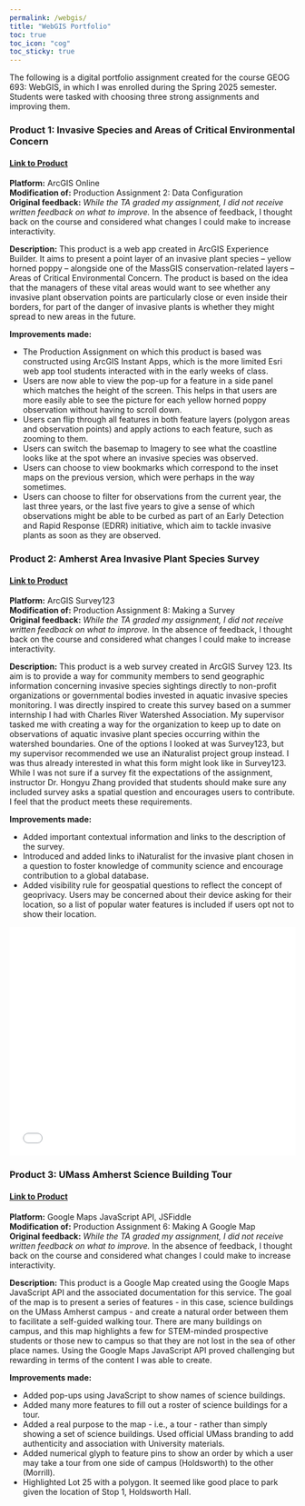 ```yaml
---
permalink: /webgis/
title: "WebGIS Portfolio"
toc: true
toc_icon: "cog"
toc_sticky: true
---
```

<style>
h3 {
  margin-bottom: 0;
}
</style>

The following is a digital portfolio assignment created for the course GEOG 693: WebGIS, in which I was enrolled during the Spring 2025 semester. Students were tasked with choosing three strong assignments and improving them.

### Product 1: Invasive Species and Areas of Critical Environmental Concern
#### [Link to Product](https://experience.arcgis.com/experience/fdbb13b1c65d4b088b4496130dabb7ba)  


<b>Platform:</b> ArcGIS Online  
<b>Modification of:</b> Production Assignment 2: Data Configuration   
<b>Original feedback:</b> *While the TA graded my assignment, I did not receive written feedback on what to improve.* In the absence of feedback, I thought back on the course and considered what changes I could make to increase interactivity.

<b>Description:</b> This product is a web app created in ArcGIS Experience Builder. It aims to present a point layer of an invasive plant species – yellow horned poppy – alongside one of the MassGIS conservation-related layers – Areas of Critical Environmental Concern. The product is based on the idea that the managers of these vital areas would want to see whether any invasive plant observation points are particularly close or even inside their borders, for part of the danger of invasive plants is whether they might spread to new areas in the future.

<b>Improvements made:</b>  
* The Production Assignment on which this product is based was constructed using ArcGIS Instant Apps, which is the more limited Esri web app tool students interacted with in the early weeks of class.
* Users are now able to view the pop-up for a feature in a side panel which matches the height of the screen. This helps in that users are more easily able to see the picture for each yellow horned poppy observation without having to scroll down.
* Users can flip through all features in both feature layers (polygon areas and observation points) and apply actions to each feature, such as zooming to them.
* Users can switch the basemap to Imagery to see what the coastline looks like at the spot where an invasive species was observed.
* Users can choose to view bookmarks which correspond to the inset maps on the previous version, which were perhaps in the way sometimes.
* Users can choose to filter for observations from the current year, the last three years, or the last five years to give a sense of which observations might be able to be curbed as part of an Early Detection and Rapid Response (EDRR) initiative, which aim to tackle invasive plants as soon as they are observed.


### Product 2: Amherst Area Invasive Plant Species Survey
#### [Link to Product](https://survey123.arcgis.com/share/98c527fcc73f4774918355814c75790b)   


<b>Platform:</b> ArcGIS Survey123   
<b>Modification of:</b> Production Assignment 8: Making a Survey    
<b>Original feedback:</b> *While the TA graded my assignment, I did not receive written feedback on what to improve.* In the absence of feedback, I thought back on the course and considered what changes I could make to increase interactivity.

<b>Description:</b> This product is a web survey created in ArcGIS Survey 123. Its aim is to provide a way for community members to send geographic information concerning invasive species sightings directly to non-profit organizations or governmental bodies invested in aquatic invasive species monitoring. I was directly inspired to create this survey based on a summer internship I had with Charles River Watershed Association. My supervisor tasked me with creating a way for the organization to keep up to date on observations of aquatic invasive plant species occurring within the watershed boundaries. One of the options I looked at was Survey123, but my supervisor recommended we use an iNaturalist project group instead. I was thus already interested in what this form might look like in Survey123. While I was not sure if a survey fit the expectations of the assignment, instructor Dr. Hongyu Zhang provided that students should make sure any included survey asks a spatial question and encourages users to contribute. I feel that the product meets these requirements. 

<b>Improvements made:</b>  
* Added important contextual information and links to the description of the survey.
* Introduced and added links to iNaturalist for the invasive plant chosen in a question to foster knowledge of community science and encourage contribution to a global database.
* Added visibility rule for geospatial questions to reflect the concept of geoprivacy. Users may be concerned about their device asking for their location, so a list of popular water features is included if users opt not to show their location.

<style>.embed-container {position: relative; height: 0; padding-bottom:80%; max-width: 100%;} .embed-container iframe, .embed-container object, .embed-container iframe{position: absolute; top: 0; left: 0; width: 100%; height: 100%;} small{position: absolute; z-index: 40; bottom: 0; margin-bottom: -15px;}</style><div class="embed-container"><iframe name="survey123webform" width="500" height="400" frameborder="0" marginheight="0" marginwidth="0" title="Amherst Area Aquatic Invasive Plant Monitoring" src="//survey123.arcgis.com/share/98c527fcc73f4774918355814c75790b" allow="geolocation https://survey123.arcgis.com; camera https://survey123.arcgis.com"></iframe></div><script>var survey123webform = document.getElementsByName('survey123webform')[0];window.addEventListener("message",e=>{if(e.data){var t=JSON.parse(e.data);["survey123:webform:formLoaded","survey123:onFormLoaded"].includes(t.event)&&t.contentHeight&&(survey123webform.parentNode.style.height=t.contentHeight+"px")&&(survey123webform.parentNode.style["padding-bottom"]="unset")}});</script>

### Product 3: UMass Amherst Science Building Tour
#### [Link to Product](https://jsfiddle.net/aatallah/sk6q9rcx/150/)   


<b>Platform:</b> Google Maps JavaScript API, JSFiddle  
<b>Modification of:</b> Production Assignment 6: Making A Google Map  
<b>Original feedback:</b> *While the TA graded my assignment, I did not receive written feedback on what to improve.* In the absence of feedback, I thought back on the course and considered what changes I could make to increase interactivity.

<b>Description:</b> This product is a Google Map created using the Google Maps JavaScript API and the associated documentation for this service. The goal of the map is to present a series of features - in this case, science buildings on the UMass Amherst campus - and create a natural order between them to facilitate a self-guided walking tour. There are many buildings on campus, and this map highlights a few for STEM-minded prospective students or those new to campus so that they are not lost in the sea of other place names. Using the Google Maps JavaScript API proved challenging but rewarding in terms of the content I was able to create.

<b>Improvements made:</b>  
* Added pop-ups using JavaScript to show names of science buildings.
* Added many more features to fill out a roster of science buildings for a tour.
* Added a real purpose to the map - i.e., a tour - rather than simply showing a set of science buildings. Used official UMass branding to add authenticity and association with University materials.
* Added numerical glyph to feature pins to show an order by which a user may take a tour from one side of campus (Holdsworth) to the other (Morrill).
* Highlighted Lot 25 with a polygon. It seemed like good place to park given the location of Stop 1, Holdsworth Hall.